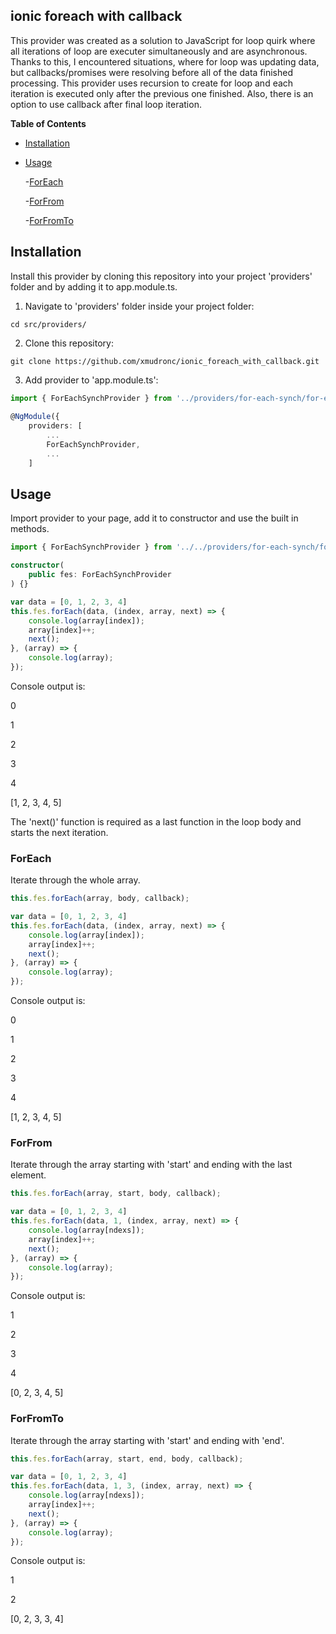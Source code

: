 
## ionic foreach with callback  

This provider was created as a solution to JavaScript for loop quirk where all iterations of loop are executer simultaneously and are asynchronous. Thanks to this, I encountered situations, where for loop was updating data, but callbacks/promises were resolving before all of the data finished processing. This provider uses recursion to create for loop and each iteration is executed only after the previous one finished. Also, there is an option to use callback after final loop iteration.
  

**Table of Contents**

- [Installation](#installation)

- [Usage](#usage)

	-[ForEach](#foreach)
	
	-[ForFrom](#forfrom)
	
	-[ForFromTo](#forfromto)
  

## Installation

Install this provider by cloning this repository into your project 'providers' folder and by adding it to app.module.ts.
  

1. Navigate to 'providers' folder inside your project folder:

```
cd src/providers/
``` 

2. Clone this repository:

```
git clone https://github.com/xmudronc/ionic_foreach_with_callback.git
```  

3. Add provider to 'app.module.ts':

```typescript
import { ForEachSynchProvider } from '../providers/for-each-synch/for-each-synch';
  
@NgModule({
	providers: [
		...
		ForEachSynchProvider,
		...
	]
``` 

## Usage

Import provider to your page, add it to constructor and use the built in methods.
  
```typescript
import { ForEachSynchProvider } from '../../providers/for-each-synch/for-each-synch';  

constructor(
	public fes: ForEachSynchProvider
) {}
```  
```typescript
var data = [0, 1, 2, 3, 4]
this.fes.forEach(data, (index, array, next) => {
	console.log(array[index]);
	array[index]++;
	next();
}, (array) => {
	console.log(array);
});
```  
Console output is:

0

1

2

3

4

[1, 2, 3, 4, 5]  

The 'next()' function is required as a last function in the loop body and starts the next iteration.  

### ForEach

Iterate through the whole array.

```typescript
this.fes.forEach(array, body, callback);
```
```typescript
var data = [0, 1, 2, 3, 4]
this.fes.forEach(data, (index, array, next) => {
	console.log(array[index]);
	array[index]++;
	next();
}, (array) => {
	console.log(array);
});
```
Console output is:

0

1

2

3

4

[1, 2, 3, 4, 5]  

### ForFrom

Iterate through the array starting with 'start' and ending with the last element.

```typescript
this.fes.forEach(array, start, body, callback);
```
```typescript
var data = [0, 1, 2, 3, 4]
this.fes.forEach(data, 1, (index, array, next) => {
	console.log(array[ndexs]);
	array[index]++;
	next();
}, (array) => {
	console.log(array);
});
```
Console output is:

1

2

3

4

[0, 2, 3, 4, 5]  

### ForFromTo

Iterate through the array starting with 'start' and ending with 'end'.

```typescript
this.fes.forEach(array, start, end, body, callback);
```
```typescript
var data = [0, 1, 2, 3, 4]
this.fes.forEach(data, 1, 3, (index, array, next) => {
	console.log(array[ndexs]);
	array[index]++;
	next();
}, (array) => {
	console.log(array);
});
```
Console output is:

1

2

[0, 2, 3, 3, 4]
